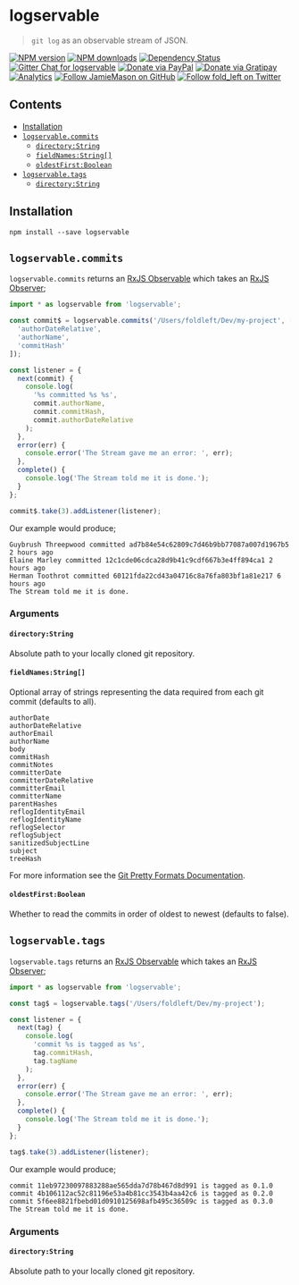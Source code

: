 # logservable

> `git log` as an observable stream of JSON.

[![NPM version](http://img.shields.io/npm/v/logservable.svg?style=flat-square)](https://www.npmjs.com/package/logservable)
[![NPM downloads](http://img.shields.io/npm/dm/logservable.svg?style=flat-square)](https://www.npmjs.com/package/logservable)
[![Dependency Status](http://img.shields.io/david/JamieMason/logservable.svg?style=flat-square)](https://david-dm.org/JamieMason/logservable)
[![Gitter Chat for logservable](https://badges.gitter.im/Join%20Chat.svg)](https://gitter.im/JamieMason/logservable)
[![Donate via PayPal](https://img.shields.io/badge/donate-paypal-blue.svg)](https://www.paypal.me/foldleft)
[![Donate via Gratipay](https://img.shields.io/gratipay/user/JamieMason.svg)](https://gratipay.com/~JamieMason/)
[![Analytics](https://ga-beacon.appspot.com/UA-45466560-5/logservable?flat&useReferer)](https://github.com/igrigorik/ga-beacon)
[![Follow JamieMason on GitHub](https://img.shields.io/github/followers/JamieMason.svg?style=social&label=Follow)](https://github.com/JamieMason)
[![Follow fold_left on Twitter](https://img.shields.io/twitter/follow/fold_left.svg?style=social&label=Follow)](https://twitter.com/fold_left)

## Contents

* [Installation](#installation)
* [`logservable.commits`](#logservablecommits)
  * [`directory:String`](#directorystring)
  * [`fieldNames:String[]`](#fieldnamesstring)
  * [`oldestFirst:Boolean`](#oldestfirstboolean)
* [`logservable.tags`](#logservabletags)
  * [`directory:String`](#directorystring-1)

## Installation

```
npm install --save logservable
```

## `logservable.commits`

`logservable.commits` returns an [RxJS Observable][observable]
which takes an [RxJS Observer][observer];

```js
import * as logservable from 'logservable';

const commit$ = logservable.commits('/Users/foldleft/Dev/my-project', [
  'authorDateRelative',
  'authorName',
  'commitHash'
]);

const listener = {
  next(commit) {
    console.log(
      '%s committed %s %s',
      commit.authorName,
      commit.commitHash,
      commit.authorDateRelative
    );
  },
  error(err) {
    console.error('The Stream gave me an error: ', err);
  },
  complete() {
    console.log('The Stream told me it is done.');
  }
};

commit$.take(3).addListener(listener);
```

Our example would produce;

```
Guybrush Threepwood committed ad7b84e54c62809c7d46b9bb77087a007d1967b5 2 hours ago
Elaine Marley committed 12c1cde06cdca28d9b41c9cdf667b3e4ff894ca1 2 hours ago
Herman Toothrot committed 60121fda22cd43a04716c8a76fa803bf1a81e217 6 hours ago
The Stream told me it is done.
```

### Arguments

#### `directory:String`

Absolute path to your locally cloned git repository.

#### `fieldNames:String[]`

Optional array of strings representing the data required from each git commit (defaults to all).

```
authorDate
authorDateRelative
authorEmail
authorName
body
commitHash
commitNotes
committerDate
committerDateRelative
committerEmail
committerName
parentHashes
reflogIdentityEmail
reflogIdentityName
reflogSelector
reflogSubject
sanitizedSubjectLine
subject
treeHash
```

For more information see the [Git Pretty Formats Documentation](https://git-scm.com/docs/pretty-formats).

#### `oldestFirst:Boolean`

Whether to read the commits in order of oldest to newest (defaults to false).

## `logservable.tags`

`logservable.tags` returns an [RxJS Observable][observable]
which takes an [RxJS Observer][observer];

```js
import * as logservable from 'logservable';

const tag$ = logservable.tags('/Users/foldleft/Dev/my-project');

const listener = {
  next(tag) {
    console.log(
      'commit %s is tagged as %s',
      tag.commitHash,
      tag.tagName
    );
  },
  error(err) {
    console.error('The Stream gave me an error: ', err);
  },
  complete() {
    console.log('The Stream told me it is done.');
  }
};

tag$.take(3).addListener(listener);
```

Our example would produce;

```
commit 11eb97230097883288ae565dda7d78b467d8d991 is tagged as 0.1.0
commit 4b106112ac52c81196e53a4b81cc3543b4aa42c6 is tagged as 0.2.0
commit 5f6ee8821fbebd01d0910125698afb495c36509c is tagged as 0.3.0
The Stream told me it is done.
```

### Arguments

#### `directory:String`

Absolute path to your locally cloned git repository.

<!-- links -->
[observable]: http://reactivex.io/rxjs/class/es6/Observable.js~Observable.html
[observer]: http://reactivex.io/rxjs/class/es6/MiscJSDoc.js~ObserverDoc.html
